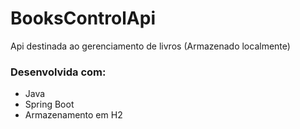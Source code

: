# BooksControlApi
Api destinada ao gerenciamento de livros (Armazenado localmente)

### Desenvolvida com:
- Java
- Spring Boot
- Armazenamento em H2
